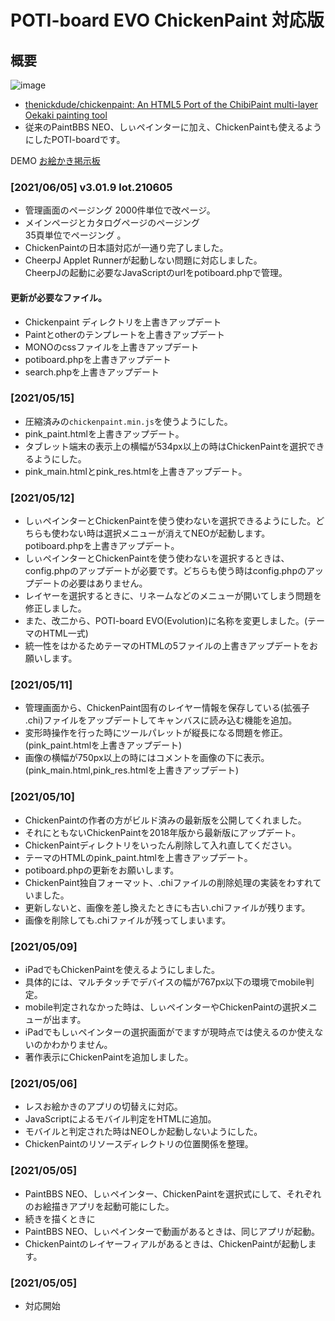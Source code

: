 # POTI-board EVO ChickenPaint 対応版

## 概要  
![image](https://user-images.githubusercontent.com/44894014/120884676-768a6800-c61f-11eb-891e-f4d474ad4885.png)

- [thenickdude/chickenpaint: An HTML5 Port of the ChibiPaint multi-layer Oekaki painting tool](https://github.com/thenickdude/chickenpaint)  
- 従来のPaintBBS NEO、しぃペインターに加え、ChickenPaintも使えるようにしたPOTI-boardです。  

DEMO [お絵かき掲示板](https://pbbs.sakura.ne.jp/cgi/neosample/chibi/index.html)
### 
### [2021/06/05] v3.01.9 lot.210605
- 管理画面のページング
2000件単位で改ページ。  
- メインページとカタログページのページング    
35頁単位でページング 。  
- ChickenPaintの日本語対応が一通り完了しました。
- CheerpJ Applet Runnerが起動しない問題に対応しました。  
CheerpJの起動に必要なJavaScriptのurlをpotiboard.phpで管理。  
#### 更新が必要なファイル。
- Chickenpaint ディレクトリを上書きアップデート
- Paintとotherのテンプレートを上書きアップデート
- MONOのcssファイルを上書きアップデート
- potiboard.phpを上書きアップデート
- search.phpを上書きアップデート

### [2021/05/15] 
- 圧縮済みの`chickenpaint.min.js`を使うようにした。
- pink_paint.htmlを上書きアップデート。
- タブレット端末の表示上の横幅が534px以上の時はChickenPaintを選択できるようにした。
- pink_main.htmlとpink_res.htmlを上書きアップデート。
### [2021/05/12]
- しぃペインターとChickenPaintを使う使わないを選択できるようにした。どちらも使わない時は選択メニューが消えてNEOが起動します。potiboard.phpを上書きアップデート。
- しぃペインターとChickenPaintを使う使わないを選択するときは、config.phpのアップデートが必要です。どちらも使う時はconfig.phpのアップデートの必要はありません。
- レイヤーを選択するときに、リネームなどのメニューが開いてしまう問題を修正しました。
- また、改二から、POTI-board EVO(Evolution)に名称を変更しました。(テーマのHTML一式)
- 統一性をはかるためテーマのHTMLの5ファイルの上書きアップデートをお願いします。

### [2021/05/11] 
- 管理画面から、ChickenPaint固有のレイヤー情報を保存している(拡張子 .chi)ファイルをアップデートしてキャンバスに読み込む機能を追加。
- 変形時操作を行った時にツールパレットが縦長になる問題を修正。(pink_paint.htmlを上書きアップデート)
- 画像の横幅が750px以上の時にはコメントを画像の下に表示。(pink_main.html,pink_res.htmlを上書きアップデート)
### [2021/05/10] 
- ChickenPaintの作者の方がビルド済みの最新版を公開してくれました。
- それにともないChickenPaintを2018年版から最新版にアップデート。
- ChickenPaintディレクトリをいったん削除して入れ直してください。
- テーマのHTMLのpink_paint.htmlを上書きアップデート。
- potiboard.phpの更新をお願いします。
- ChickenPaint独自フォーマット、.chiファイルの削除処理の実装をわすれていました。
- 更新しないと、画像を差し換えたときにも古い.chiファイルが残ります。
- 画像を削除しても.chiファイルが残ってしまいます。

### [2021/05/09] 
- iPadでもChickenPaintを使えるようにしました。  
- 具体的には、マルチタッチでデバイスの幅が767px以下の環境でmobile判定。
- mobile判定されなかった時は、しぃペインターやChickenPaintの選択メニューが出ます。
- iPadでもしぃペインターの選択画面がでますが現時点では使えるのか使えないのかわかりません。
- 著作表示にChickenPaintを追加しました。
### [2021/05/06] 
- レスお絵かきのアプリの切替えに対応。
- JavaScriptによるモバイル判定をHTMLに追加。
- モバイルと判定された時はNEOしか起動しないようにした。
- ChickenPaintのリソースディレクトリの位置関係を整理。

### [2021/05/05] 
- PaintBBS NEO、しぃペインター、ChickenPaintを選択式にして、それぞれのお絵描きアプリを起動可能にした。
- 続きを描くときに
- PaintBBS NEO、しぃペインターで動画があるときは、同じアプリが起動。
- ChickenPaintのレイヤーフィアルがあるときは、ChickenPaintが起動します。

### [2021/05/05] 
- 対応開始



